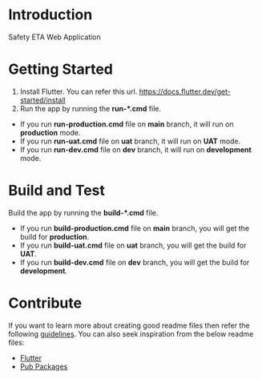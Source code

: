 # Introduction 
Safety ETA Web Application

# Getting Started
1. Install Flutter. You can refer this url. https://docs.flutter.dev/get-started/install
2. Run the app by running the **run-*.cmd** file.
- If you run **run-production.cmd** file on **main** branch, it will run on **production** mode.
- If you run **run-uat.cmd** file on **uat** branch, it will run on **UAT** mode.
- If you run **run-dev.cmd** file on **dev** branch, it will run on **development** mode.

# Build and Test
Build the app by running the **build-*.cmd** file.
- If you run **build-production.cmd** file on **main** branch, you will get the build for **production**.
- If you run **build-uat.cmd** file on **uat** branch, you will get the build for **UAT**.
- If you run **build-dev.cmd** file on **dev** branch, you will get the build for **development**.

# Contribute


If you want to learn more about creating good readme files then refer the following [guidelines](https://docs.microsoft.com/en-us/azure/devops/repos/git/create-a-readme?view=azure-devops). You can also seek inspiration from the below readme files:
- [Flutter](https://flutter.dev)
- [Pub Packages](https://pub.dev)